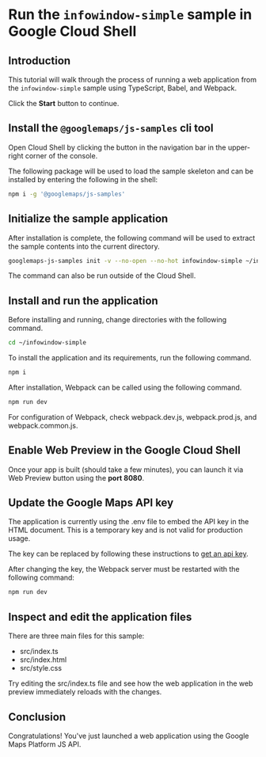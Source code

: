 # Run the `infowindow-simple` sample in Google Cloud Shell

<walkthrough-tutorial-duration duration="10"/>

## Introduction

This tutorial will walk through the process of running a web application from
the `infowindow-simple` sample using TypeScript, Babel, and Webpack.

Click the **Start** button to continue.

## Install the `@googlemaps/js-samples` cli tool

Open Cloud Shell by clicking the
<walkthrough-cloud-shell-icon></walkthrough-cloud-shell-icon> button in the
navigation bar in the upper-right corner of the console.

The following package will be used to load the sample skeleton and can be
installed by entering the following in the shell:

```bash
npm i -g '@googlemaps/js-samples'
```

## Initialize the sample application

After installation is complete, the following command will be used to extract
the sample contents into the current directory.

```bash
googlemaps-js-samples init -v --no-open --no-hot infowindow-simple ~/infowindow-simple
```

The command can also be run outside of the Cloud Shell.

## Install and run the application

Before installing and running, change directories with the following command.

```bash
cd ~/infowindow-simple
```

To install the application and its requirements, run the following command.

```bash
npm i
```

After installation, Webpack can be called using the following command.

```bash
npm run dev
```

For configuration of Webpack, check
<walkthrough-editor-open-file filePath="infowindow-simple/webpack.dev.js">webpack.dev.js</walkthrough-editor-open-file>,
<walkthrough-editor-open-file filePath="infowindow-simple/webpack.prod.js">webpack.prod.js</walkthrough-editor-open-file>,
and
<walkthrough-editor-open-file filePath="infowindow-simple/webpack.common.js">webpack.common.js</walkthrough-editor-open-file>.

## Enable Web Preview in the Google Cloud Shell

Once your app is built (should take a few minutes), you can launch it via
<walkthrough-spotlight-pointer target="cloudshell" spotlightId="devshell-web-preview-button">Web
Preview button</walkthrough-spotlight-pointer> using the **port 8080**.

## Update the Google Maps API key

The application is currently using the
<walkthrough-editor-open-file filePath="infowindow-simple/.env">.env</walkthrough-editor-open-file>
file to embed the API key in the HTML document. This is a temporary key and is
not valid for production usage.

The key can be replaced by following these instructions to
[get an api key](https://developers.google.com/maps/documentation/javascript/get-api-key).

After changing the key, the Webpack server must be restarted with the following
command:

```bash
npm run dev
```

## Inspect and edit the application files

There are three main files for this sample:

*   <walkthrough-editor-open-file filePath="infowindow-simple/src/index.ts">src/index.ts</walkthrough-editor-open-file>
*   <walkthrough-editor-open-file filePath="infowindow-simple/src/index.html">src/index.html</walkthrough-editor-open-file>
*   <walkthrough-editor-open-file filePath="infowindow-simple/src/style.css">src/style.css</walkthrough-editor-open-file>

Try editing the <walkthrough-editor-open-file filePath="infowindow-simple/src/index.ts">src/index.ts</walkthrough-editor-open-file> file and see how the web application in the web preview immediately reloads with the changes.

## Conclusion

<walkthrough-conclusion-trophy></walkthrough-conclusion-trophy>

Congratulations! You've just launched a web application using the Google Maps
Platform JS API.
